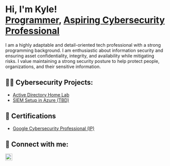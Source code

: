 <h1>Hi, I'm Kyle! <br/><a href="https://github.com/ktrebbien">Programmer</a>, <a href="https://www.linkedin.com/in/kyletrebbien/">Aspiring Cybersecurity Professional</a></h1>

I am a highly adaptable and detail-oriented tech professional with a strong programming background. I am enthusiastic about information security and ensuring asset confidentiality, integrity, and availability while mitigating risks. I value maintaining a strong security posture to help protect people, organizations, and their sensitive information.

<h2>👨‍💻 Cybersecurity Projects:</h2>

- [Active Directory Home Lab](https://github.com/ktrebbien/ActiveDirectoryLab)
- [SIEM Setup in Azure (TBD)](https://github.com/ktrebbien)

<h2>📜 Certifications </h2>

- [Google Cybersecurity Professional (IP)](https://www.coursera.org/professional-certificates/google-cybersecurity)

<h2> 🤳 Connect with me:</h2>

[<img align="left" alt="JoshMadakor | LinkedIn" width="22px" src="https://cdn.jsdelivr.net/npm/simple-icons@v3/icons/linkedin.svg" />][linkedin]

[linkedin]: https://linkedin.com/in/kyletrebbien

<!--
**ktrebbien/ktrebbien** is a ✨ _special_ ✨ repository because its `README.md` (this file) appears on your GitHub profile.

Here are some ideas to get you started:

- 🔭 I’m currently working on ...
- 🌱 I’m currently learning ...
- 👯 I’m looking to collaborate on ...
- 🤔 I’m looking for help with ...
- 💬 Ask me about ...
- 📫 How to reach me: ...
- 😄 Pronouns: ...
- ⚡ Fun fact: ...
-->
